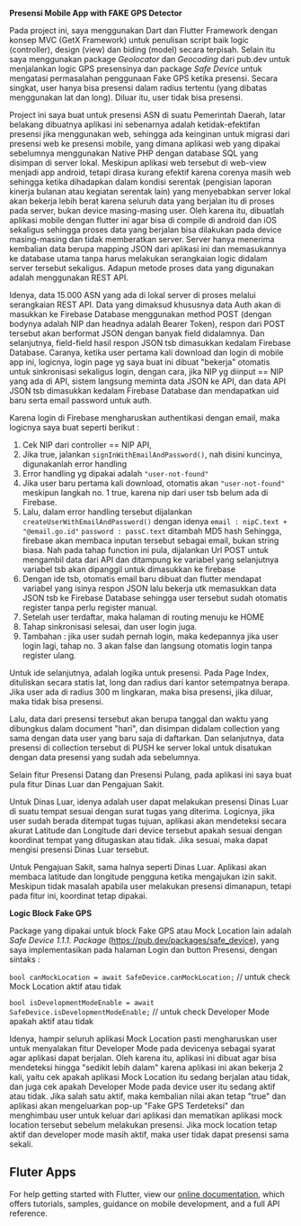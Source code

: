 **Presensi Mobile App with FAKE GPS Detector**

Pada project ini, saya menggunakan Dart dan Flutter Framework dengan konsep MVC (GetX Framework) untuk penulisan script baik logic (controller), design (view) dan biding (model) secara terpisah. Selain itu saya menggunakan package _Geolocator_ dan _Geocoding_ dari pub.dev untuk menjalankan logic GPS presensinya dan package _Safe Device_ untuk mengatasi permasalahan penggunaan Fake GPS ketika presensi. Secara singkat, user hanya bisa presensi dalam radius tertentu (yang dibatas menggunakan lat dan long). Diluar itu, user tidak bisa presensi.

Project ini saya buat untuk presensi ASN di suatu Pemerintah Daerah, latar belakang dibuatnya aplikasi ini sebenarnya adalah ketidak-efektifan presensi jika menggunakan web, sehingga ada keinginan untuk migrasi dari presensi web ke presensi mobile, yang dimana aplikasi web yang dipakai sebelumnya menggunakan Native PHP dengan database SQL yang disimpan di server lokal. Meskipun aplikasi web tersebut di web-view menjadi app android, tetapi dirasa kurang efektif karena corenya masih web sehingga ketika dihadapkan dalam kondisi serentak (pengisian laporan kinerja bulanan atau kegiatan serentak lain) yang menyebabkan server lokal akan bekerja lebih berat karena seluruh data yang berjalan itu di proses pada server, bukan device masing-masing user. Oleh karena itu, dibuatlah aplikasi mobile dengan flutter ini agar bisa di compile di android dan iOS sekaligus sehingga proses data yang berjalan bisa dilakukan pada device masing-masing dan tidak memberatkan server. Server hanya menerima kembalian data berupa mapping JSON dari aplikasi ini dan memasukannya ke database utama tanpa harus melakukan serangkaian logic didalam server tersebut sekaligus. Adapun metode proses data yang digunakan adalah menggunakan REST API.

Idenya, data 15.000 ASN yang ada di lokal server di proses melalui serangkaian REST API. Data yang dimaksud khususnya data Auth akan di masukkan ke Firebase Database menggunakan method POST (dengan bodynya adalah NIP dan headnya adalah Bearer Token), respon dari POST tersebut akan berformat JSON dengan banyak field didalamnya. Dan selanjutnya, field-field hasil respon JSON tsb dimasukkan kedalam Firebase Database. Caranya, ketika user pertama kali download dan login di mobile app ini, logicnya, login page yg saya buat ini dibuat "bekerja" otomatis untuk sinkronisasi sekaligus login, dengan cara, jika NIP yg diinput == NIP yang ada di API, sistem langsung meminta data JSON ke API, dan data API JSON tsb dimasukkan kedalam Firebase Database dan mendapatkan uid baru serta email password untuk auth.

Karena login di Firebase mengharuskan authentikasi dengan email, maka logicnya saya buat seperti berikut :
1. Cek NIP dari controller == NIP API,
2. Jika true, jalankan `signInWithEmailAndPassword()`, nah disini kuncinya, digunakanlah error handling
3. Error handling yg dipakai adalah `"user-not-found"`
4. Jika user baru pertama kali download, otomatis akan `"user-not-found"` meskipun langkah no. 1 true, 
        karena nip dari user tsb belum ada di Firebase. 
5. Lalu, dalam error handling tersebut dijalankan `createUserWithEmailAndPassword()` dengan idenya 
`email : nipC.text + "@email.go.id"`
`password : passC.text` ditambah MD5 hash
Sehingga, firebase akan membaca inputan tersebut sebagai email, bukan string biasa.
Nah pada tahap function ini pula, dijalankan Url POST untuk mengambil data dari API dan ditampung ke variabel yang selanjutnya variabel tsb akan dipanggil untuk dimasukkan ke firebase
6. Dengan ide tsb, otomatis email baru dibuat dan flutter mendapat variabel yang isinya respon JSON lalu bekerja utk memasukkan data JSON tsb ke Firebase Database sehingga user tersebut sudah otomatis register tanpa perlu register manual.
7. Setelah user terdaftar, maka halaman di routing menuju ke HOME
8. Tahap sinkronisasi selesai, dan user login juga.
9. Tambahan : jika user sudah pernah login, maka kedepannya jika user login lagi, tahap no. 3 akan false dan langsung otomatis login tanpa register ulang.

Untuk ide selanjutnya, adalah logika untuk presensi. Pada Page Index, dituliskan secara statis lat, long dan radius dari kantor setempatnya berapa. Jika user ada di radius 300 m lingkaran, maka bisa presensi, jika diluar, maka tidak bisa presensi.

Lalu, data dari presensi tersebut akan berupa tanggal dan waktu yang dibungkus dalam document "hari", dan disimpan didalam collection yang sama dengan data user yang baru saja di daftarkan. Dan selanjutnya, data presensi di collection tersebut di PUSH ke server lokal untuk disatukan dengan data presensi yang sudah ada sebelumnya.

Selain fitur Presensi Datang dan Presensi Pulang, pada aplikasi ini saya buat pula fitur Dinas Luar dan Pengajuan Sakit. 

Untuk Dinas Luar, idenya adalah user dapat melakukan presensi Dinas Luar di suatu tempat sesuai dengan surat tugas yang diterima. Logicnya, jika user sudah berada ditempat tugas tujuan, aplikasi akan mendeteksi secara akurat Latitude dan Longitude dari device tersebut apakah sesuai dengan koordinat tempat yang ditugaskan atau tidak. Jika sesuai, maka dapat mengisi presensi Dinas Luar tersebut. 

Untuk Pengajuan Sakit, sama halnya seperti Dinas Luar. Aplikasi akan membaca latitude dan longitude pengguna ketika mengajukan izin sakit. Meskipun tidak masalah apabila user melakukan presensi dimanapun, tetapi pada fitur ini, koordinat tetap dipakai.



**Logic Block Fake GPS**

Package yang dipakai untuk block Fake GPS atau Mock Location lain adalah _Safe Device 1.1.1. Package_ (https://pub.dev/packages/safe_device), yang saya implementasikan pada halaman Login dan button Presensi, dengan sintaks : 

`bool canMockLocation = await SafeDevice.canMockLocation;` // untuk check Mock Location aktif atau tidak

`bool isDevelopmentModeEnable = await SafeDevice.isDevelopmentModeEnable;` // untuk check Developer Mode apakah aktif atau tidak

Idenya, hampir seluruh aplikasi Mock Location pasti mengharuskan user untuk menyalakan fitur Developer Mode pada devicenya sebagai syarat agar aplikasi dapat berjalan. Oleh karena itu, aplikasi ini dibuat agar bisa mendeteksi hingga "sedikit lebih dalam" karena aplikasi ini akan bekerja 2 kali, yaitu cek apakah aplikasi Mock Location itu sedang berjalan atau tidak, dan juga cek apakah Developer Mode pada device user itu sedang aktif atau tidak. Jika salah satu aktif, maka kembalian nilai akan tetap "true" dan aplikasi akan mengeluarkan pop-up "Fake GPS Terdeteksi" dan menghimbau user untuk keluar dari aplikasi dan mematikan aplikasi mock location tersebut sebelum melakukan presensi. Jika mock location tetap aktif dan developer mode masih aktif, maka user tidak dapat presensi sama sekali.


## Fluter Apps

For help getting started with Flutter, view our
[online documentation](https://flutter.dev/docs), which offers tutorials,
samples, guidance on mobile development, and a full API reference.
